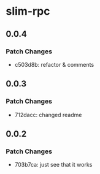 # slim-rpc

## 0.0.4

### Patch Changes

- c503d8b: refactor & comments

## 0.0.3

### Patch Changes

- 712dacc: changed readme

## 0.0.2

### Patch Changes

- 703b7ca: just see that it works
